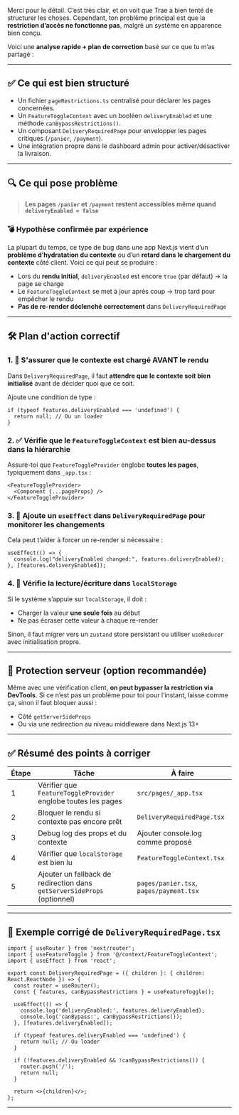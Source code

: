 Merci pour le détail. C’est très clair, et on voit que Trae a bien tenté de structurer les choses. Cependant, ton problème principal est que la **restriction d’accès ne fonctionne pas**, malgré un système en apparence bien conçu.

Voici une **analyse rapide + plan de correction** basé sur ce que tu m’as partagé :

---

## ✅ Ce qui est bien structuré

* Un fichier `pageRestrictions.ts` centralisé pour déclarer les pages concernées.
* Un `FeatureToggleContext` avec un booléen `deliveryEnabled` et une méthode `canBypassRestrictions()`.
* Un composant `DeliveryRequiredPage` pour envelopper les pages critiques (`/panier`, `/payment`).
* Une intégration propre dans le dashboard admin pour activer/désactiver la livraison.

---

## 🔍 Ce qui pose problème

> **Les pages `/panier` et `/payment` restent accessibles même quand `deliveryEnabled = false`**

### 💣 Hypothèse confirmée par expérience

La plupart du temps, ce type de bug dans une app Next.js vient d’un **problème d’hydratation du contexte** ou d’un **retard dans le chargement du contexte** côté client. Voici ce qui peut se produire :

* Lors du **rendu initial**, `deliveryEnabled` est encore `true` (par défaut) → la page se charge
* Le `FeatureToggleContext` se met à jour après coup → trop tard pour empêcher le rendu
* **Pas de re-render déclenché correctement** dans `DeliveryRequiredPage`

---

## 🛠 Plan d'action correctif

### 1. 🔄 S'assurer que le contexte est chargé AVANT le rendu

Dans `DeliveryRequiredPage`, il faut **attendre que le contexte soit bien initialisé** avant de décider quoi que ce soit.

Ajoute une condition de type :

```tsx
if (typeof features.deliveryEnabled === 'undefined') {
  return null; // Ou un loader
}
```

### 2. ✅ Vérifie que le `FeatureToggleContext` est bien au-dessus dans la hiérarchie

Assure-toi que `FeatureToggleProvider` englobe **toutes les pages**, typiquement dans `_app.tsx` :

```tsx
<FeatureToggleProvider>
  <Component {...pageProps} />
</FeatureToggleProvider>
```

### 3. 🧠 Ajoute un `useEffect` dans `DeliveryRequiredPage` pour monitorer les changements

Cela peut t’aider à forcer un re-render si nécessaire :

```tsx
useEffect(() => {
  console.log("deliveryEnabled changed:", features.deliveryEnabled);
}, [features.deliveryEnabled]);
```

### 4. 💾 Vérifie la lecture/écriture dans `localStorage`

Si le système s’appuie sur `localStorage`, il doit :

* Charger la valeur **une seule fois** au début
* Ne pas écraser cette valeur à chaque re-render

Sinon, il faut migrer vers un `zustand` store persistant ou utiliser `useReducer` avec initialisation propre.

---

## 🔐 Protection serveur (option recommandée)

Même avec une vérification client, **on peut bypasser la restriction via DevTools**. Si ce n’est pas un problème pour toi pour l’instant, laisse comme ça, sinon il faut bloquer aussi :

* Côté `getServerSideProps`
* Ou via une redirection au niveau middleware dans Next.js 13+

---

## ✅ Résumé des points à corriger

| Étape | Tâche                                                                    | À faire                                 |
| ----- | ------------------------------------------------------------------------ | --------------------------------------- |
| 1     | Vérifier que `FeatureToggleProvider` englobe toutes les pages            | `src/pages/_app.tsx`                    |
| 2     | Bloquer le rendu si contexte pas encore prêt                             | `DeliveryRequiredPage.tsx`              |
| 3     | Debug log des props et du contexte                                       | Ajouter console.log comme proposé       |
| 4     | Vérifier que `localStorage` est bien lu                                  | `FeatureToggleContext.tsx`              |
| 5     | Ajouter un fallback de redirection dans `getServerSideProps` (optionnel) | `pages/panier.tsx`, `pages/payment.tsx` |

---

## 🧪 Exemple corrigé de `DeliveryRequiredPage.tsx`

```tsx
import { useRouter } from 'next/router';
import { useFeatureToggle } from '@/context/FeatureToggleContext';
import { useEffect } from 'react';

export const DeliveryRequiredPage = ({ children }: { children: React.ReactNode }) => {
  const router = useRouter();
  const { features, canBypassRestrictions } = useFeatureToggle();

  useEffect(() => {
    console.log('deliveryEnabled:', features.deliveryEnabled);
    console.log('canBypass:', canBypassRestrictions());
  }, [features.deliveryEnabled]);

  if (typeof features.deliveryEnabled === 'undefined') {
    return null; // Ou loader
  }

  if (!features.deliveryEnabled && !canBypassRestrictions()) {
    router.push('/');
    return null;
  }

  return <>{children}</>;
};
```

---